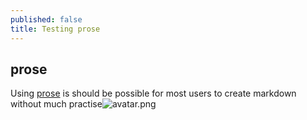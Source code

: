 ```yaml
---
published: false
title: Testing prose
---
```

## prose

Using [prose](prose.io) is should be possible for most users to create markdown without much practise![avatar.png]({{site.baseurl}}/static/images/avatar.png)

